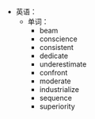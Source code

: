 - 英语：
	- 单词：
		- beam
		- conscience
		- consistent
		- dedicate
		- underestimate
		- confront
		- moderate
		- industrialize
		- sequence
		- superiority